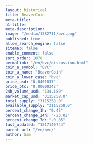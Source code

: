 ```yaml
---
layout: historical
title: BeaverCoin
meta-title: 
h1-title: 
meta-description: 
image: "/media/1382711/bvc.png"
published: true
allow_search_engine: false
sitemap: false
enable_comment: false
sort_order: 1078
permalink: "/en/bvc/discussion.html"
coin_a_symbol: "BVC"
coin_a_name: "BeaverCoin"
coin_a_lower_case: "bvc"
price_usd: "0.0401837"
price_btc: "0.00000342"
24h_volume_usd: "134.189"
market_cap_usd: "3115258.0"
total_supply: "3115258.0"
available_supply: "3115258.0"
percent_change_1h: "0.45"
percent_change_24h: "-23.02"
percent_change_7d: "-0.85"
last_updated: "1517140744"
parent-url: "/en/bvc/"
author: Sam
---
```


